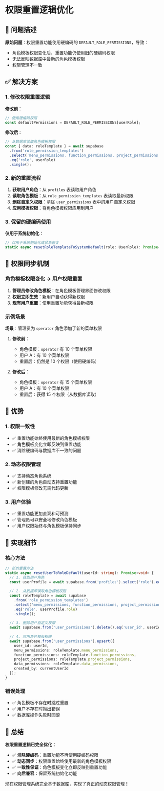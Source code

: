 # 权限重置逻辑优化

## 🎯 问题描述

**原始问题**：权限重置功能使用硬编码的 `DEFAULT_ROLE_PERMISSIONS`，导致：
- 角色模板权限变化后，重置功能仍使用旧的硬编码权限
- 无法反映数据库中最新的角色模板权限
- 权限管理不一致

## ✅ 解决方案

### 1. **修改权限重置逻辑**

**修改前**：
```typescript
// 使用硬编码权限
const defaultPermissions = DEFAULT_ROLE_PERMISSIONS[userRole];
```

**修改后**：
```typescript
// 从数据库读取角色模板权限
const { data: roleTemplate } = await supabase
  .from('role_permission_templates')
  .select('menu_permissions, function_permissions, project_permissions, data_permissions')
  .eq('role', userRole)
  .single();
```

### 2. **新的重置流程**

1. **获取用户角色**：从 `profiles` 表读取用户角色
2. **读取角色模板**：从 `role_permission_templates` 表读取最新权限
3. **删除自定义权限**：清除 `user_permissions` 表中的用户自定义权限
4. **应用模板权限**：将角色模板权限应用到用户

### 3. **保留的硬编码使用**

**仅用于系统初始化**：
```typescript
// 仅用于系统初始化或紧急恢复
static async resetRoleTemplateToSystemDefault(role: UserRole): Promise<void>
```

## 🔄 权限同步机制

### 角色模板权限变化 → 用户权限重置

1. **管理员修改角色模板**：在角色模板管理界面修改权限
2. **权限立即生效**：新用户自动获得新权限
3. **现有用户重置**：使用重置功能获得最新权限

### 示例场景

**场景**：管理员为 `operator` 角色添加了新的菜单权限

1. **修改前**：
   - 角色模板：`operator` 有 10 个菜单权限
   - 用户 A：有 10 个菜单权限
   - 重置后：仍然是 10 个权限（使用硬编码）

2. **修改后**：
   - 角色模板：`operator` 有 15 个菜单权限
   - 用户 A：有 10 个菜单权限
   - 重置后：获得 15 个权限（从数据库读取）

## 🎯 优势

### 1. **权限一致性**
- ✅ 重置功能始终使用最新的角色模板权限
- ✅ 角色模板变化立即反映到重置功能
- ✅ 消除硬编码与数据库不一致的问题

### 2. **动态权限管理**
- ✅ 支持动态角色系统
- ✅ 新创建的角色自动支持重置功能
- ✅ 权限模板修改无需代码更新

### 3. **用户体验**
- ✅ 重置功能更加直观和可预测
- ✅ 管理员可以安全地修改角色模板
- ✅ 用户权限始终与角色模板保持同步

## 🔧 实现细节

### 核心方法

```typescript
// 新的重置方法
static async resetUserToRoleDefault(userId: string): Promise<void> {
  // 1. 获取用户角色
  const userProfile = await supabase.from('profiles').select('role').eq('id', userId).single();
  
  // 2. 从数据库读取角色模板权限
  const roleTemplate = await supabase
    .from('role_permission_templates')
    .select('menu_permissions, function_permissions, project_permissions, data_permissions')
    .eq('role', userProfile.role)
    .single();
  
  // 3. 删除用户自定义权限
  await supabase.from('user_permissions').delete().eq('user_id', userId);
  
  // 4. 应用角色模板权限
  await supabase.from('user_permissions').upsert({
    user_id: userId,
    menu_permissions: roleTemplate.menu_permissions,
    function_permissions: roleTemplate.function_permissions,
    project_permissions: roleTemplate.project_permissions,
    data_permissions: roleTemplate.data_permissions,
    created_by: currentUserId
  });
}
```

### 错误处理

- ✅ 角色模板不存在时跳过重置
- ✅ 用户不存在时抛出错误
- ✅ 数据库操作失败时回滚

## 🎉 总结

**权限重置逻辑已完全优化**：

- ✅ **消除硬编码**：重置功能不再使用硬编码权限
- ✅ **动态同步**：权限重置始终使用最新的角色模板权限
- ✅ **一致性保证**：角色模板变化立即反映到重置功能
- ✅ **向后兼容**：保留系统初始化功能

现在权限管理系统完全基于数据库，实现了真正的动态权限管理！
